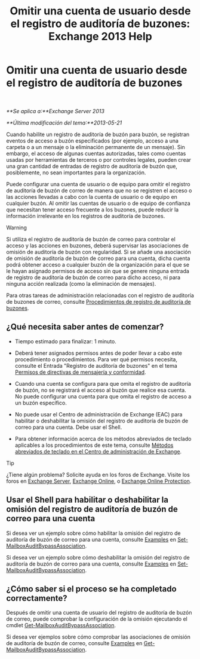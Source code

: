 ﻿---
title: 'Omitir una cuenta de usuario desde el registro de auditoría de buzones: Exchange 2013 Help'
TOCTitle: Omitir una cuenta de usuario desde el registro de auditoría de buzones
ms:assetid: 98a87071-fe31-4b67-beb8-a73799e54df2
ms:mtpsurl: https://technet.microsoft.com/es-es/library/Ff461934(v=EXCHG.150)
ms:contentKeyID: 49895796
ms.date: 04/23/2018
mtps_version: v=EXCHG.150
ms.translationtype: HT
---

# Omitir una cuenta de usuario desde el registro de auditoría de buzones

 

_**Se aplica a:**Exchange Server 2013_

_**Última modificación del tema:**2013-05-21_

Cuando habilite un registro de auditoría de buzón para buzón, se registran eventos de acceso a buzón especificados (por ejemplo, acceso a una carpeta o a un mensaje o la eliminación permanente de un mensaje). Sin embargo, el acceso de algunas cuentas autorizadas, tales como cuentas usadas por herramientas de terceros o por controles legales, pueden crear una gran cantidad de entradas de registro de auditoría de buzón que, posiblemente, no sean importantes para la organización.

Puede configurar una cuenta de usuario o de equipo para omitir el registro de auditoría de buzón de correo de manera que no se registren el acceso o las acciones llevadas a cabo con la cuenta de usuario o de equipo en cualquier buzón. Al omitir las cuentas de usuario o de equipo de confianza que necesitan tener acceso frecuente a los buzones, puede reducir la información irrelevante en los registros de auditoría de buzones.


> [!WARNING]
> Si utiliza el registro de auditoría de buzón de correo para controlar el acceso y las acciones en buzones, deberá supervisar las asociaciones de omisión de auditoría de buzón con regularidad. Si se añade una asociación de omisión de auditoría de buzón de correo para una cuenta, dicha cuenta podrá obtener acceso a cualquier buzón de la organización para el que se le hayan asignado permisos de acceso sin que se genere ninguna entrada de registro de auditoría de buzón de correo para dicho acceso, ni para ninguna acción realizada (como la eliminación de mensajes).



Para otras tareas de administración relacionadas con el registro de auditoría de buzones de correo, consulte [Procedimientos de registro de auditoría de buzones](mailbox-audit-logging-procedures-exchange-2013-help.md).

## ¿Qué necesita saber antes de comenzar?

  - Tiempo estimado para finalizar: 1 minuto.

  - Deberá tener asignados permisos antes de poder llevar a cabo este procedimiento o procedimientos. Para ver qué permisos necesita, consulte el Entrada "Registro de auditoría de buzones" en el tema [Permisos de directivas de mensajería y conformidad](messaging-policy-and-compliance-permissions-exchange-2013-help.md).

  - Cuando una cuenta se configura para que omita el registro de auditoría de buzón, no se registrará el acceso al buzón que realice esa cuenta. No puede configurar una cuenta para que omita el registro de acceso a un buzón específico.

  - No puede usar el Centro de administración de Exchange (EAC) para habilitar o deshabilitar la omisión del registro de auditoría de buzón de correo para una cuenta. Debe usar el Shell.

  - Para obtener información acerca de los métodos abreviados de teclado aplicables a los procedimientos de este tema, consulte [Métodos abreviados de teclado en el Centro de administración de Exchange](keyboard-shortcuts-in-the-exchange-admin-center-exchange-online-protection-help.md).


> [!TIP]
> ¿Tiene algún problema? Solicite ayuda en los foros de Exchange. Visite los foros en <A href="https://go.microsoft.com/fwlink/p/?linkid=60612">Exchange Server</A>, <A href="https://go.microsoft.com/fwlink/p/?linkid=267542">Exchange Online</A>, o <A href="https://go.microsoft.com/fwlink/p/?linkid=285351">Exchange Online Protection</A>.



## Usar el Shell para habilitar o deshabilitar la omisión del registro de auditoría de buzón de correo para una cuenta

Si desea ver un ejemplo sobre cómo habilitar la omisión del registro de auditoría de buzón de correo para una cuenta, consulte [Examples](https://technet.microsoft.com/es-es/ff696758\(exchg.150\)#examples) en [Set-MailboxAuditBypassAssociation](https://technet.microsoft.com/es-es/library/ff696758\(v=exchg.150\)).

Si desea ver un ejemplo sobre cómo deshabilitar la omisión del registro de auditoría de buzón de correo para una cuenta, consulte [Examples](https://technet.microsoft.com/es-es/ff696758\(exchg.150\)#examples) en [Set-MailboxAuditBypassAssociation](https://technet.microsoft.com/es-es/library/ff696758\(v=exchg.150\)).

## ¿Cómo saber si el proceso se ha completado correctamente?

Después de omitir una cuenta de usuario del registro de auditoría de buzón de correo, puede comprobar la configuración de la omisión ejecutando el cmdlet [Get-MailboxAuditBypassAssociation](https://technet.microsoft.com/es-es/library/ff696741\(v=exchg.150\)).

Si desea ver ejemplos sobre cómo comprobar las asociaciones de omisión de auditoría de buzón de correo, consulte [Examples](https://technet.microsoft.com/es-es/ff696741\(exchg.150\)#examples) en [Get-MailboxAuditBypassAssociation](https://technet.microsoft.com/es-es/library/ff696741\(v=exchg.150\)).

